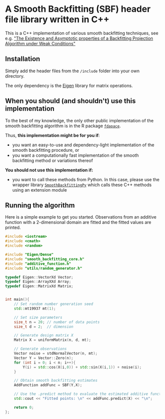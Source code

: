 # A Smooth Backfitting (SBF) header file library written in C++

This is a C++ implementation of various smooth backfitting techniques, see e.g. ["The Existence and Asymptotic properties of a Backfitting Projection Algorithm under Weak Conditions"](https://projecteuclid.org/journals/annals-of-statistics/volume-27/issue-5/The-existence-and-asymptotic-properties-of-a-backfitting-projection-algorithm/10.1214/aos/1017939138.pdf)

## Installation

Simply add the header files from the `/include` folder into your own directory.

The only dependency is the [Eigen](https://eigen.tuxfamily.org/index.php?title=Main_Page) library for matrix operations.

## When you should (and shouldn't) use this implementation

To the best of my knowledge, the only other public implementation of the smooth backfitting algorithm is in the R package [`fdapace`](https://www.rdocumentation.org/packages/pcalg/versions/2.7-1). 

Thus, **this implementation might be for you if**:

- you want an easy-to-use and dependency-light implementation of the smooth backfitting procedure, or
- you want a computationally fast implementation of the smooth backfitting method or variations thereof
  
**You should not use this implementation if:**

- you want to call these methods from Python. In this case, please use the wrapper library [`SmoothBackfittingPy`](https://github.com/AsgerMorville/SmoothBackfittingPy) which calls these C++ methods using an extension module

## Running the algorithm

Here is a simple example to get you started. Observations from an additive function with a 2-dimensional domain are fitted and the fitted values are printed.

```c++
#include <iostream>
#include <cmath>
#include <random>

#include "Eigen/Dense"
#include "smooth_backfitting_core.h"
#include "additive_function.h"
#include "utils/random_generator.h"

typedef Eigen::VectorXd Vector;
typedef Eigen::ArrayXXd Array;
typedef Eigen::MatrixXd Matrix;


int main(){
    // Set random number generation seed
    std::mt19937 mt(1);

    // Set size parameters
    size_t n = 20; // number of data points
    size_t d = 2;  // dimension

    // Generate design matrix X
    Matrix X = uniformMatrix(n, d, mt);

    // Generate observations
    Vector noise = stdNormalVector(n, mt);
    Vector Y = Vector::Zero(n);
    for (int i = 0; i < n; i++){
        Y(i) = std::cos(X(i,0)) + std::sin(X(i,1)) + noise(i);
    }

    // Obtain smooth backfitting estimates
    AddFunction addFunc = SBF(Y,X);

    // Use the .predict method to evaluate the estimated additive function. For example,
    std::cout << "Fitted points: \n" << addFunc.predict(X) << "\n";

    return 0;
};
```

